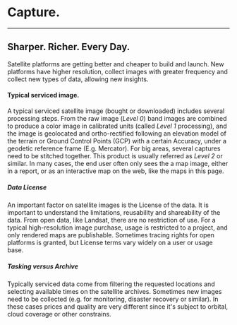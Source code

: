 # Capture.
---
## Sharper. Richer. Every Day.

Satellite platforms are getting better and cheaper to build and launch. New platforms have higher resolution, collect images with greater frequency and collect new types of data, allowing new insights.

#### Typical serviced image.

A typical serviced satellite image (bought or downloaded) includes several processing steps. From the raw image (*Level 0*) band images are combined to produce a color image in calibrated units (called *Level 1* processing), and the image is geolocated and ortho-rectified following an elevation model of the terrain or Ground Control Points (GCP) with a certain Accuracy, under a geodetic reference frame (E.g. Mercator). For big areas, several captures need to be stitched together. This product is usually referred as *Level 2* or similar. In many cases, the end user often only sees the a map image, either in a report, or as an interactive map on the web, like the maps in this page.

##### Data License

An important factor on satellite images is the License of the data. It is important to understand the limitations, reusability and shareability of the data. From open data, like Landsat, there are no restriction of use. For a typical high-resolution image purchase, usage is restricted to a project, and only rendered maps are publishable. Sometimes tracing rights for open platforms is granted, but License terms vary widely on a user or usage base.

##### Tasking versus Archive

Typically serviced data come from filtering the requested locations and selecting available times on the satellite archives. Sometimes new images need to be collected (e.g. for monitoring, disaster recovery or similar). In these cases prices and quality are very different since it's subject to orbital, cloud coverage or other constrains.

